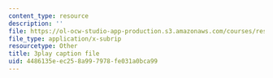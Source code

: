 ```yaml
---
content_type: resource
description: ''
file: https://ol-ocw-studio-app-production.s3.amazonaws.com/courses/res-2-002-finite-element-procedures-for-solids-and-structures-spring-2010/4486135eec258a997978fe031a0bca99_GyeJwReGKWg.srt
file_type: application/x-subrip
resourcetype: Other
title: 3play caption file
uid: 4486135e-ec25-8a99-7978-fe031a0bca99
---
```

